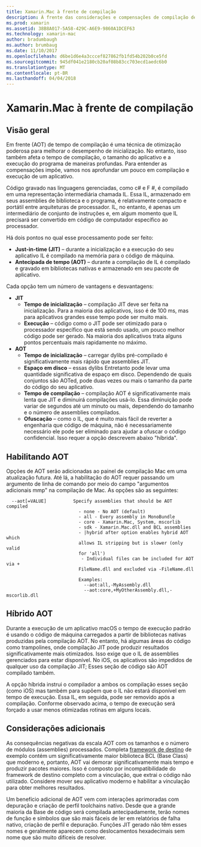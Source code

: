 ```yaml
---
title: Xamarin.Mac à frente de compilação
description: À frente das considerações e compensações de compilação de tempo (AOT)
ms.prod: xamarin
ms.assetid: 38B8A017-5A58-429C-A6E9-9860A1DCEF63
ms.technology: xamarin-mac
author: bradumbaugh
ms.author: brumbaug
ms.date: 11/10/2017
ms.openlocfilehash: d6be1d6e4a3cccef827862fb1fd54b202b0ce5fd
ms.sourcegitcommit: 945df041e2180cb20af08b83cc703ecd1aedc6b0
ms.translationtype: MT
ms.contentlocale: pt-BR
ms.lasthandoff: 04/04/2018
---
```

# <a name="xamarinmac-ahead-of-time-compilation"></a>Xamarin.Mac à frente de compilação

## <a name="overview"></a>Visão geral

Em frente (AOT) de tempo de compilação é uma técnica de otimização poderosa para melhorar o desempenho de inicialização. No entanto, isso também afeta o tempo de compilação, o tamanho do aplicativo e a execução do programa de maneiras profundas. Para entender as compensações impõe, vamos nos aprofundar um pouco em compilação e execução de um aplicativo.

Código gravado nas linguagens gerenciadas, como c# e F #, é compilado em uma representação intermediária chamada IL. Essa IL, armazenado em seus assemblies de biblioteca e o programa, é relativamente compacto e portátil entre arquiteturas de processador. IL, no entanto, é apenas um intermediário de conjunto de instruções e, em algum momento que IL precisará ser convertido em código de computador específico ao processador.

Há dois pontos no qual esse processamento pode ser feito:

- **Just-in-time (JIT)** – durante a inicialização e a execução do seu aplicativo IL é compilado na memória para o código de máquina.
- **Antecipada de tempo (AOT)** – durante a compilação de IL é compilado e gravado em bibliotecas nativas e armazenado em seu pacote de aplicativo.

Cada opção tem um número de vantagens e desvantagens:

- **JIT**
  - **Tempo de inicialização** – compilação JIT deve ser feita na inicialização. Para a maioria dos aplicativos, isso é de 100 ms, mas para aplicativos grandes esse tempo pode ser muito mais.
  - **Execução** – código como o JIT pode ser otimizado para o processador específico que está sendo usado, um pouco melhor código pode ser gerado. Na maioria dos aplicativos trata alguns pontos percentuais mais rapidamente no máximo.
- **AOT**
  - **Tempo de inicialização** – carregar dylibs pré-compilado é significativamente mais rápido que assemblies JIT.
  - **Espaço em disco** – essas dylibs Entretanto pode levar uma quantidade significativa de espaço em disco. Dependendo de quais conjuntos são AOTed, pode duas vezes ou mais o tamanho da parte do código do seu aplicativo.
  - **Tempo de compilação** – compilação AOT é significativamente mais lenta que JIT e diminuirá compilações usá-lo. Essa diminuição pode variar de segundos até um minuto ou mais, dependendo do tamanho e o número de assemblies compilados.
  - **Ofuscação** – como o IL, que é muito mais fácil de reverter a engenharia que código de máquina, não é necessariamente necessário ele pode ser eliminado para ajudar a ofuscar o código confidencial. Isso requer a opção descrevem abaixo "híbrida".

## <a name="enabling-aot"></a>Habilitando AOT

Opções de AOT serão adicionadas ao painel de compilação Mac em uma atualização futura. Até lá, a habilitação do AOT requer passando um argumento de linha de comando por meio do campo "argumentos adicionais mmp" na compilação de Mac. As opções são as seguintes:


      --aot[=VALUE]          Specify assemblies that should be AOT compiled
                               - none - No AOT (default)
                               - all - Every assembly in MonoBundle
                               - core - Xamarin.Mac, System, mscorlib
                               - sdk - Xamarin.Mac.dll and BCL assemblies
                               - |hybrid after option enables hybrid AOT which
                               allows IL stripping but is slower (only valid
                               for 'all')
                                - Individual files can be included for AOT via +
                               FileName.dll and excluded via -FileName.dll

                               Examples:
                                 --aot:all,-MyAssembly.dll
                                 --aot:core,+MyOtherAssembly.dll,-mscorlib.dll



## <a name="hybrid-aot"></a>Híbrido AOT

Durante a execução de um aplicativo macOS o tempo de execução padrão é usando o código de máquina carregados a partir de bibliotecas nativas produzidas pela compilação AOT. No entanto, há algumas áreas do código como trampolines, onde compilação JIT pode produzir resultados significativamente mais otimizados. Isso exige que o IL de assemblies gerenciados para estar disponível. No iOS, os aplicativos são impedidos de qualquer uso da compilação JIT; Esses seção de código são AOT compilado também.

A opção híbrida instrui o compilador a ambos os compilação esses seção (como iOS) mas também para supõem que o IL não estará disponível em tempo de execução. Essa IL, em seguida, pode ser removido após a compilação. Conforme observado acima, o tempo de execução será forçado a usar menos otimizadas rotinas em alguns locais.

## <a name="further-considerations"></a>Considerações adicionais

As consequências negativas da escala AOT com os tamanhos e o número de módulos (assemblies) processados. Completa [framework de destino](~/mac/platform/target-framework.md) de exemplo contém um significativamente maior biblioteca BCL (Base Class) que moderno e, portanto, AOT vai demorar significativamente mais tempo e produzir pacotes maiores. Isso é composto por incompatibilidade do framework de destino completo com a vinculação, que extrai o código não utilizado. Considere mover seu aplicativo moderno e habilitar a vinculação para obter melhores resultados.

Um benefício adicional de AOT vem com interações aprimoradas com depuração e criação de perfil toolchains nativo. Desde que a grande maioria da Base de código será compilada antecipadamente, terão nomes de função e símbolos que são mais fáceis de ler em relatórios de falha nativo, criação de perfil e depuração. Funções JIT gerado não têm esses nomes e geralmente aparecem como deslocamentos hexadecimais sem nome que são muito difíceis de resolver.
